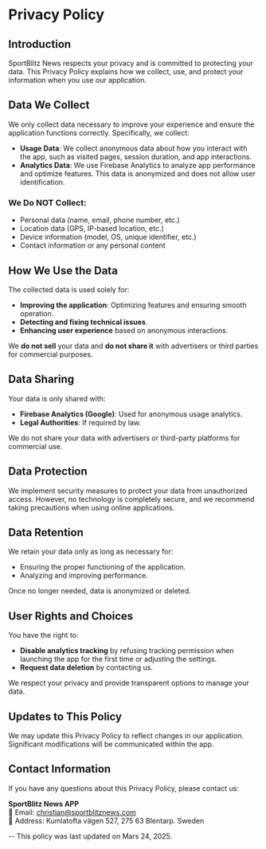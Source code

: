 # Privacy Policy

## Introduction
SportBlitz News respects your privacy and is committed to protecting your data. This Privacy Policy explains how we collect, use, and protect your information when you use our application.

## Data We Collect
We only collect data necessary to improve your experience and ensure the application functions correctly. Specifically, we collect:

- **Usage Data**: We collect anonymous data about how you interact with the app, such as visited pages, session duration, and app interactions.
- **Analytics Data**: We use Firebase Analytics to analyze app performance and optimize features. This data is anonymized and does not allow user identification.

### We Do NOT Collect:
- Personal data (name, email, phone number, etc.)
- Location data (GPS, IP-based location, etc.)
- Device information (model, OS, unique identifier, etc.)
- Contact information or any personal content

## How We Use the Data
The collected data is used solely for:
- **Improving the application**: Optimizing features and ensuring smooth operation.
- **Detecting and fixing technical issues**.
- **Enhancing user experience** based on anonymous interactions.

We **do not sell** your data and **do not share it** with advertisers or third parties for commercial purposes.

## Data Sharing
Your data is only shared with:
- **Firebase Analytics (Google)**: Used for anonymous usage analytics.
- **Legal Authorities**: If required by law.

We do not share your data with advertisers or third-party platforms for commercial use.

## Data Protection
We implement security measures to protect your data from unauthorized access. However, no technology is completely secure, and we recommend taking precautions when using online applications.

## Data Retention
We retain your data only as long as necessary for:
- Ensuring the proper functioning of the application.
- Analyzing and improving performance.

Once no longer needed, data is anonymized or deleted.

## User Rights and Choices
You have the right to:
- **Disable analytics tracking** by refusing tracking permission when launching the app for the first time or adjusting the settings.
- **Request data deletion** by contacting us.

We respect your privacy and provide transparent options to manage your data.

## Updates to This Policy
We may update this Privacy Policy to reflect changes in our application. Significant modifications will be communicated within the app.

## Contact Information
If you have any questions about this Privacy Policy, please contact us:

**SportBlitz News APP**  
📧 Email: [christian@sportblitznews.com](mailto:christian@sportblitznews.com)  
🏢 Address: Kumlatofta vägen 527, 275 63 Blentarp. Sweden  


--
This policy was last updated on Mars 24, 2025.

